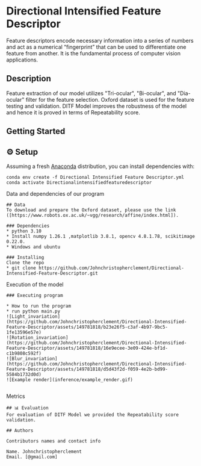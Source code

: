 # Directional Intensified Feature Descriptor

Feature descriptors encode necessary information into a series of numbers and act as a  numerical “fingerprint” that can be used to differentiate one feature from another. It is the fundamental process of computer vision applications.

## Description

Feature extraction of our model utilizes "Tri-ocular", "Bi-ocular", and "Dia-ocular" filter for the feature selection. Oxford dataset is used for the feature testing and validation. DITF Model improves the robustness of the model and hence it is proved in terms of Repeatability score.

## Getting Started
## ⚙️ Setup
Assuming a fresh [Anaconda](https://www.anaconda.com/download/) distribution, you can install dependencies with:

```shell
conda env create -f Directional Intensified Feature Descriptor.yml
conda activate Directionalintensifiedfeaturedescriptor
```
Data and dependencies of our program
```
## Data
To download and prepare the Oxford dataset, please use the link ([https://www.robots.ox.ac.uk/~vgg/research/affine/index.html]).

### Dependencies
* python 3.10
* Install numpy 1.26.1 ,matplotlib 3.8.1, opencv 4.8.1.78, scikitimage 0.22.0.
* Windows and ubuntu

### Installing
Clone the repo
* git clone https://github.com/Johnchristopherclement/Directional-Intensified-Feature-Descriptor.git

```
Execution of the model
```
### Executing program

* How to run the program
* run python main.py
![Light_invariation](https://github.com/Johnchristopherclement/Directional-Intensified-Feature-Descriptor/assets/149781818/b23e26f5-c3af-4b97-9bc5-1fe13596e57e)
![Rotation_invariation](https://github.com/Johnchristopherclement/Directional-Intensified-Feature-Descriptor/assets/149781818/16e9ecee-3e09-424e-bf1d-c1b9808c592f)
![Blur_invariation](https://github.com/Johnchristopherclement/Directional-Intensified-Feature-Descriptor/assets/149781818/d5d43f2d-f059-4e2b-bd99-5584b1732d0d)
![Example render](inference/example_render.gif)


```
Metrics
```
## 📊 Evaluation
For evaluation of DITF Model we provided the Repeatability score validation.

## Authors

Contributors names and contact info

Name. Johnchristopherclement
Email. [@gmail.com]


